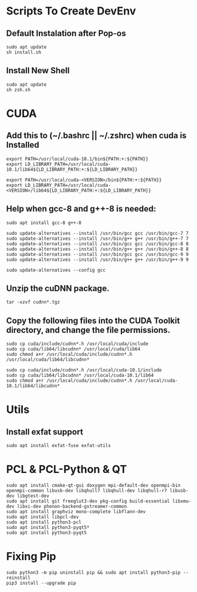 # Scripts To Create DevEnv

## Default Instalation after Pop-os

```
sudo apt update
sh install.sh
```

## Install New Shell

```
sudo apt update
sh zsh.sh
```

# CUDA

## Add this to (~/.bashrc || ~/.zshrc) when cuda is Installed

```
export PATH=/usr/local/cuda-10.1/bin${PATH:+:${PATH}}
export LD_LIBRARY_PATH=/usr/local/cuda-10.1/lib64${LD_LIBRARY_PATH:+:${LD_LIBRARY_PATH}}
```

```
export PATH=/usr/local/cuda-<VERSION>/bin${PATH:+:${PATH}}
export LD_LIBRARY_PATH=/usr/local/cuda-<VERSION>/lib64${LD_LIBRARY_PATH:+:${LD_LIBRARY_PATH}}
```

## Help when gcc-8 and g++-8 is needed:

```
sudo apt install gcc-8 g++-8
```

```
sudo update-alternatives --install /usr/bin/gcc gcc /usr/bin/gcc-7 7
sudo update-alternatives --install /usr/bin/g++ g++ /usr/bin/g++-7 7
sudo update-alternatives --install /usr/bin/gcc gcc /usr/bin/gcc-8 8
sudo update-alternatives --install /usr/bin/g++ g++ /usr/bin/g++-8 8
sudo update-alternatives --install /usr/bin/gcc gcc /usr/bin/gcc-9 9
sudo update-alternatives --install /usr/bin/g++ g++ /usr/bin/g++-9 9
```

```
sudo update-alternatives --config gcc
```

## Unzip the cuDNN package.
```
tar -xzvf cudnn*.tgz
```

## Copy the following files into the CUDA Toolkit directory, and change the file permissions.
```
sudo cp cuda/include/cudnn*.h /usr/local/cuda/include
sudo cp cuda/lib64/libcudnn* /usr/local/cuda/lib64
sudo chmod a+r /usr/local/cuda/include/cudnn*.h /usr/local/cuda/lib64/libcudnn*
```

```
sudo cp cuda/include/cudnn*.h /usr/local/cuda-10.1/include
sudo cp cuda/lib64/libcudnn* /usr/local/cuda-10.1/lib64
sudo chmod a+r /usr/local/cuda/include/cudnn*.h /usr/local/cuda-10.1/lib64/libcudnn*
```

# Utils

## Install exfat support

```
sudo apt install exfat-fuse exfat-utils
```

# PCL & PCL-Python & QT

```
sudo apt install cmake-qt-gui doxygen mpi-default-dev openmpi-bin openmpi-common libusb-dev libqhull7 libqhull-dev libqhull-r7 libusb-dev libgtest-dev
sudo apt install git freeglut3-dev pkg-config build-essential libxmu-dev libxi-dev phonon-backend-gstreamer-common
sudo apt install graphviz mono-complete libflann-dev
sudo apt install libpcl-dev
sudo apt install python3-pcl
sudo apt install python3-pyqt5*
sudo apt install python3-pyqt5
```

# Fixing Pip

```
sudo python3 -m pip uninstall pip && sudo apt install python3-pip --reinstall
pip3 install --upgrade pip
```
